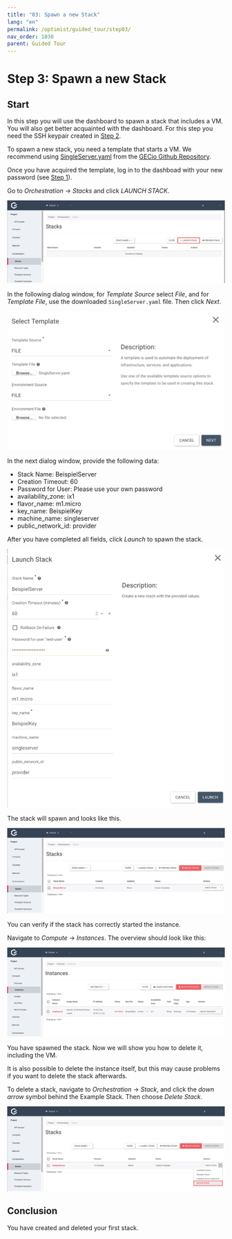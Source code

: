 ```yaml
---
title: "03: Spawn a new Stack"
lang: "en"
permalink: /optimist/guided_tour/step03/
nav_order: 1030
parent: Guided Tour
---
```


# Step 3: Spawn a new Stack

## Start

In this step you will use the dashboard to spawn a stack that includes a
VM.
You will also get better acquainted with the dashboard.
For this step you need the SSH keypair created in [Step 2](/optimist/guided_tour/step2/).

To spawn a new stack, you need a template that starts a VM.
We recommend using
[SingleServer.yaml](https://github.com/gecio/openstack_examples/blob/master/heat/templates/SingleServer/SingleServer.yaml) from
the [GECio Github Repository](https://github.com/gecio).

Once you have acquired the template, log in to the dashboad with your new
password (see [Step 1](/optimist/guided_tour/step1/)).

Go to *Orchestration → Stacks* and click *LAUNCH STACK*.

![](attachments/13536111.png)

In the following dialog window, for *Template Source* select *File*,
and for *Template File*, use the downloaded `SingleServer.yaml` file. Then click *Next*.

![](attachments/13536112.png)

In the next dialog window, provide the following data:

- Stack Name: BeispielServer
- Creation Timeout: 60
- Password for User: Please use your own password
- availability\_zone: ix1
- flavor\_name: m1.micro
- key\_name: BeispielKey
- machine\_name: singleserver
- public\_network\_id: provider

After you have completed all fields, click *Launch* to spawn the stack.

![](attachments/13536113.png)

The stack will spawn and looks like this.

![](attachments/13536114.png)

You can verify if the stack has correctly started the instance.

Navigate to *Compute* -\> *Instances*. The overview should look like
this:

![](attachments/13536115.png)

You have spawned the stack. Now we will show you how to delete it, including the
VM.

It is also possible to delete the instance itself, but this may cause problems if you want to delete the stack afterwards.

To delete a stack, navigate to *Orchestration* → *Stack*,
and click the *down arrow* symbol behind the Example Stack. Then choose *Delete Stack*.

![](attachments/13536116.png)

## Conclusion

You have created and deleted your first stack.
